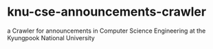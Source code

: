 # knu-cse-announcements-crawler
a Crawler for announcements in Computer Science Engineering at the Kyungpook National University 
